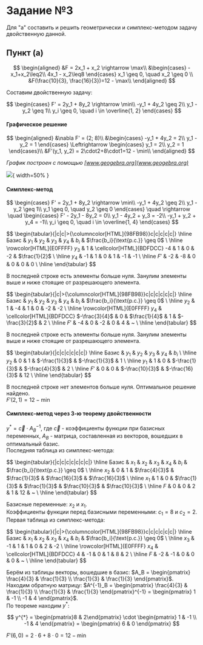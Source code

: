 # Задание №3

Для "a" составить и решить геометрически и симплекс-методом задачу двойственную данной.

## Пункт (a)

$$
\begin{aligned}
&F = 2x_1 + x_2 \rightarrow \max\\
&\begin{cases}
-x_1+x_2\leq2\\
4x_1 - x_2\leq8
\end{cases}
x_1 \geq 0, \quad x_2 \geq 0 \\
&F(\frac{10}{3}, \frac{16}{3})=12 - \max\\
\end{aligned}
$$

Составим двойственную задачу:

$$
\begin{cases}
    F' = 2y_1 + 8y_2 \rightarrow \min\\
    -y_1 + 4y_2 \geq 2\\
    y_1 - y_2 \geq 1\\
    y_i \geq 0, \quad i \in \overline{1, 2}
\end{cases}
$$

#### Графическое решение

$$
\begin{aligned}
&\nabla F' = (2; 8)\\
&\begin{cases}
    -y_1 + 4y_2 = 2\\
    y_1 - y_2 = 1
\end{cases}
\Leftrightarrow
\begin{cases}
    y_1 = 2\\
    y_2 = 1
\end{cases}\\
&F'(y_1, y_2) = 2\cdot2+8\cdot1=12 - \min\\
\end{aligned}
$$

_График построен с помощью [www.geogebra.org](www.geogebra.org)_

![](tmp/images/3-a.jpg){ width=50% }

#### Симплекс-метод

$$
\begin{cases}
    F' = 2y_1 + 8y_2 \rightarrow \min\\
    -y_1 + 4y_2 \geq 2\\
    y_1 - y_2 \geq 1\\
    y_1 \geq 0, \quad y_2 \geq 0
\end{cases}
\quad
\rightarrow
\quad
\begin{cases}
    F' - 2y_1 - 8y_2 = 0\\
    y_1 - 4y_2 + y_3 = -2\\
    -y_1 + y_2 + y_4 = -1\\
    y_i \geq 0, \quad i \in \overline{1, 4}
\end{cases}
$$

$$
\begin{tabular}{|c|c|>{\columncolor[HTML]{98FB98}}c|c|c|c|c|}
    \hline
        Базис & $y_1$ & $y_2$ & $y_3$ & $y_4$ & $b_i$ & $\frac{b_i}{\text{р.с.}} \geq 0$ \\
    \hline
        \rowcolor[HTML]{E0FFFF}
        $y_3$ & 1 & \cellcolor[HTML]{BDFDCC} -4 & 1 & 0 & -2 & $\frac{1}{2}$ \\ \hline
        $y_4$ & -1 & 1 & 0 & 1 & -1 & -1 \\ \hline
        $F'$ & -2 & -8 & 0 & 0 & 0 & 0 \\ \hline
\end{tabular}
$$

В последней строке есть элементы больше нуля. Занулим элементы выше и ниже стоящие от разрешающего элемента.

$$
\begin{tabular}{|c|>{\columncolor[HTML]{98FB98}}c|c|c|c|c|c|}
    \hline
        Базис & $y_1$ & $y_2$ & $y_3$ & $y_4$ & $b_i$ & $\frac{b_i}{\text{р.с.}} \geq 0$ \\
    \hline
        $y_2$ & 1 & -4 & 1 & 0 & -2 & -2 \\ \hline
        \rowcolor[HTML]{E0FFFF}
        $y_4$ & \cellcolor[HTML]{BDFDCC} $-\frac{3}{4}$ & 0 & $\frac{1}{4}$ & 1 & $-\frac{3}{2}$ & 2 \\ \hline
        $F'$ & -4 & 0 & -2 & 0 & 4 & ~ \\ \hline
\end{tabular}
$$

В последней строке есть элементы больше нуля. Занулим элементы выше и ниже стоящие от разрешающего элемента.

$$
\begin{tabular}{|c|c|c|c|c|c|}
    \hline
        Базис & $y_1$ & $y_2$ & $y_3$ & $y_4$ & $b_i$ \\
    \hline
        $y_2$ & 0 & 1 & $-\frac{1}{3}$ & $-\frac{1}{3}$ & 1 \\ \hline
        $y_1$ & 1 & 0 & $-\frac{1}{3}$ & $-\frac{4}{3}$ & 2 \\ \hline
        $F'$ & 0 & 0 & $-\frac{10}{3}$ & $-\frac{16}{3}$ & 12 \\ \hline
\end{tabular}
$$

В последней строке нет элементов больше нуля. Оптимальное решение найдено.  
$F'(2, 1)=12 - \min$

#### Симплекс-метод через 3-ю теорему двойственности

$y^{*} = \vec{c} \cdot A^{-1}_B$, где $\vec{c}$ - коэффициенты функции при базисных переменных, $A_B$ - матрица, составленная из векторов, вошедших в оптимальный базис.  
Последняя таблица из симплекс-метода:

$$
\begin{tabular}{|c|c|c|c|c|c|c|}
    \hline
        Базис & $x_1$ & $x_2$ & $x_3$ & $x_4$ & $b_i$ & $\frac{b_i}{\text{р.с.}} \geq 0$ \\
    \hline
        $x_2$ & 0 & 1 & $\frac{4}{3}$ & $\frac{1}{3}$ & $\frac{16}{3}$ & $\frac{16}{3}$ \\ \hline
        $x_1$ & 1 & 0 & $\frac{1}{3}$ & $\frac{1}{3}$ & $\frac{10}{3}$ & $\frac{10}{3}$ \\ \hline
        $F$ & 0 & 0 & 2 & 1 & 12 & ~ \\ \hline
\end{tabular}
$$

Базисные переменные: $x_2$ и $x_1$.  
Коэффициенты функции перед базисными переменными: $c_1 = 8$ и $c_2 = 2$.  
Первая таблица из симплекс-метода:

$$
\begin{tabular}{|c|>{\columncolor[HTML]{98FB98}}c|c|c|c|c|c|}
    \hline
        Базис & $x_1$ & $x_2$ & $x_3$ & $x_4$ & $b_i$ & $\frac{b_i}{\text{р.с.}} \geq 0$ \\
    \hline
        $x_3$ & -1 & 1 & 1 & 0 & 2 & -2 \\ \hline
        \rowcolor[HTML]{E0FFFF}
        $x_4$ & \cellcolor[HTML]{BDFDCC} 4 & -1 & 0 & 1 & 8 & 2 \\ \hline
        $F$ & -2 & -1 & 0 & 0 & 0 & ~ \\ \hline
\end{tabular}
$$

Берём из таблицы векторы, вошедшие в базис: $A_B = \begin{pmatrix} \frac{4}{3} & \frac{1}{3} \\ \frac{1}{3} & \frac{1}{3} \end{pmatrix}$.  
Находим обратную матрицу: $A^{-1}_B =  \begin{pmatrix} \frac{4}{3} & \frac{1}{3} \\ \frac{1}{3} & \frac{1}{3} \end{pmatrix}^{-1} = \begin{pmatrix} 1 & -1 \\ -1 & 4 \end{pmatrix}$.  
По теореме находим $y^{*}$:

$$
y^{*} = \begin{pmatrix}8 & 2\end{pmatrix} \cdot \begin{pmatrix} 1 & -1 \\ -1 & 4 \end{pmatrix} = \begin{pmatrix} 6 & 0 \end{pmatrix}
$$

$F'(6, 0)=2\cdot6+8\cdot0=12 - \min$
